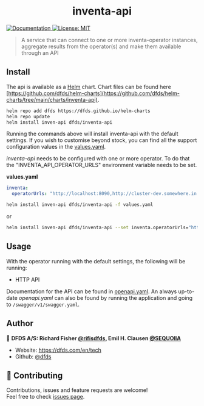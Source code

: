 <h1 align="center">inventa-api</h1>
<p>
  <a href="api-docs.md" target="_blank">
    <img alt="Documentation" src="https://img.shields.io/badge/documentation-yes-brightgreen.svg" />
  </a>
  <a href="#" target="_blank">
    <img alt="License: MIT" src="https://img.shields.io/badge/License-MIT-yellow.svg" />
  </a>
</p>

> A service that can connect to one or more inventa-operator instances, aggregate results from the operator(s) and make them available through an API

## Install

The api is available as a [Helm](https://helm.sh/) chart. Chart files can be found here [https://github.com/dfds/helm-charts](https://github.com/dfds/helm-charts/tree/main/charts/inventa-api).

```sh
helm repo add dfds https://dfds.github.io/helm-charts
helm repo update
helm install inven-api dfds/inventa-api
```

Running the commands above will install inventa-api with the default settings. If you wish to customise beyond stock, you can find all the support configuration values in the [values.yaml](https://github.com/dfds/helm-charts/blob/main/charts/inventa-api/values.yaml).

*inventa-api* needs to be configured with one or more operator. To do that the "INVENTA_API_OPERATOR_URLS" environment variable needs to be set.

**values.yaml**

```yaml
inventa:
  operatorUrls: "http://localhost:8090,http://cluster-dev.somewhere.in.the.cloud"
```

```sh
helm install inven-api dfds/inventa-api -f values.yaml
```

or

```sh
helm install inven-api dfds/inventa-api --set inventa.operatorUrls="http://localhost:8090,http://cluster-dev.somewhere.in.the.cloud"
```

## Usage

With the operator running with the default settings, the following will be running:

- HTTP API

Documentation for the API can be found in [openapi.yaml](api/openapi.yaml). An always up-to-date *openapi.yaml* can also be found by running the application and going to `/swagger/v1/swagger.yaml`.

## Author

👤 **DFDS A/S: Richard Fisher [@rifisdfds](https://github.com/rifisdfds), Emil H. Clausen [@SEQUOIIA](https://github.com/SEQUOIIA)**

* Website: https://dfds.com/en/tech
* Github: [@dfds](https://github.com/dfds)

## 🤝 Contributing

Contributions, issues and feature requests are welcome!<br />Feel free to check [issues page](https://github.com/dfds/inventa/issues?q=label%3Aapi).
